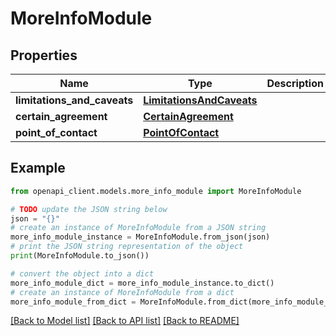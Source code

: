 # MoreInfoModule


## Properties

Name | Type | Description | Notes
------------ | ------------- | ------------- | -------------
**limitations_and_caveats** | [**LimitationsAndCaveats**](LimitationsAndCaveats.md) |  | [optional] 
**certain_agreement** | [**CertainAgreement**](CertainAgreement.md) |  | [optional] 
**point_of_contact** | [**PointOfContact**](PointOfContact.md) |  | [optional] 

## Example

```python
from openapi_client.models.more_info_module import MoreInfoModule

# TODO update the JSON string below
json = "{}"
# create an instance of MoreInfoModule from a JSON string
more_info_module_instance = MoreInfoModule.from_json(json)
# print the JSON string representation of the object
print(MoreInfoModule.to_json())

# convert the object into a dict
more_info_module_dict = more_info_module_instance.to_dict()
# create an instance of MoreInfoModule from a dict
more_info_module_from_dict = MoreInfoModule.from_dict(more_info_module_dict)
```
[[Back to Model list]](../README.md#documentation-for-models) [[Back to API list]](../README.md#documentation-for-api-endpoints) [[Back to README]](../README.md)


